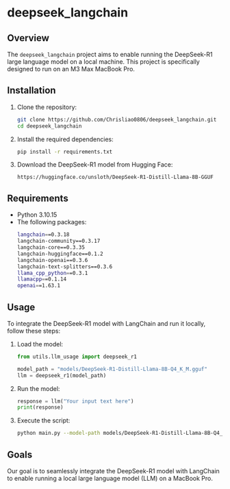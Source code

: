 # deepseek_langchain
## Overview

The `deepseek_langchain` project aims to enable running the DeepSeek-R1 large language model on a local machine. This project is specifically designed to run on an M3 Max MacBook Pro.

## Installation

1. Clone the repository:
    ```sh
    git clone https://github.com/Chrisliao0806/deepseek_langchain.git
    cd deepseek_langchain
    ```

2. Install the required dependencies:
    ```sh
    pip install -r requirements.txt
    ```

3. Download the DeepSeek-R1 model from Hugging Face:
    ```
    https://huggingface.co/unsloth/DeepSeek-R1-Distill-Llama-8B-GGUF
    ```

## Requirements

- Python 3.10.15
- The following packages:
    ```sh
    langchain==0.3.18
    langchain-community==0.3.17
    langchain-core==0.3.35
    langchain-huggingface==0.1.2
    langchain-openai==0.3.6
    langchain-text-splitters==0.3.6
    llama_cpp_python==0.3.1
    llamacpp==0.1.14
    openai==1.63.1
    ```

## Usage

To integrate the DeepSeek-R1 model with LangChain and run it locally, follow these steps:

1. Load the model:
    ```python
    from utils.llm_usage import deepseek_r1

    model_path = "models/DeepSeek-R1-Distill-Llama-8B-Q4_K_M.gguf"
    llm = deepseek_r1(model_path)
    ```

2. Run the model:
    ```python
    response = llm("Your input text here")
    print(response)
    ```

3. Execute the script:
    ```sh
    python main.py --model-path models/DeepSeek-R1-Distill-Llama-8B-Q4_K_M.gguf
    ```

## Goals

Our goal is to seamlessly integrate the DeepSeek-R1 model with LangChain to enable running a local large language model (LLM) on a MacBook Pro.
